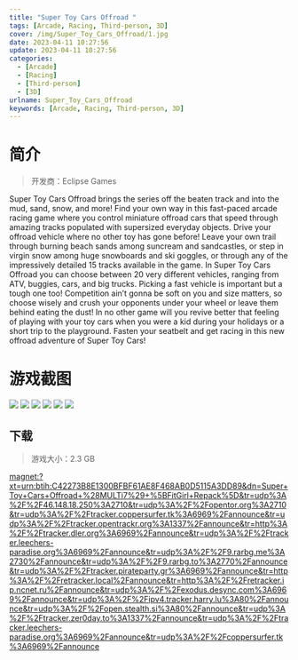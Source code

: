 ```yaml
---
title: "Super Toy Cars Offroad "
tags: [Arcade, Racing, Third-person, 3D]
cover: /img/Super_Toy_Cars_Offroad/1.jpg
date: 2023-04-11 10:27:56
update: 2023-04-11 10:27:56
categories: 
  - [Arcade]
  - [Racing]
  - [Third-person]
  - [3D]
urlname: Super_Toy_Cars_Offroad
keywords: [Arcade, Racing, Third-person, 3D]
---
```

# 简介

> 开发商：Eclipse Games

Super Toy Cars Offroad brings the series off the beaten track and into the mud, sand, snow, and more! Find your own way in this fast-paced arcade racing game where you control miniature offroad cars that speed through amazing tracks populated with supersized everyday objects.
Drive your offroad vehicle where no other toy has gone before! Leave your own trail through burning beach sands among suncream and sandcastles, or step in virgin snow among huge snowboards and ski goggles, or through any of the impressively detailed 15 tracks available in the game.
In Super Toy Cars Offroad you can choose between 20 very different vehicles, ranging from ATV, buggies, cars, and big trucks. Picking a fast vehicle is important but a tough one too! Competition ain’t gonna be soft on you and size matters, so choose wisely and crush your opponents under your wheel or leave them behind eating the dust!
In no other game will you revive better that feeling of playing with your toy cars when you were a kid during your holidays or a short trip to the playground. Fasten your seatbelt and get racing in this new offroad adventure of Super Toy Cars!

# 游戏截图

![](/img/Super_Toy_Cars_Offroad/2.jpg)
![](/img/Super_Toy_Cars_Offroad/3.jpg)
![](/img/Super_Toy_Cars_Offroad/4.jpg)
![](/img/Super_Toy_Cars_Offroad/5.jpg)
![](/img/Super_Toy_Cars_Offroad/6.jpg)
![](/img/Super_Toy_Cars_Offroad/7.jpg)


## 下载

> 游戏大小：2.3 GB

[magnet:?xt=urn:btih:C42273B8E1300BFBF61AE8F468AB0D5115A3DD89&amp;dn=Super+Toy+Cars+Offroad+%28MULTi7%29+%5BFitGirl+Repack%5D&amp;tr=udp%3A%2F%2F46.148.18.250%3A2710&amp;tr=udp%3A%2F%2Fopentor.org%3A2710&amp;tr=udp%3A%2F%2Ftracker.coppersurfer.tk%3A6969%2Fannounce&amp;tr=udp%3A%2F%2Ftracker.opentrackr.org%3A1337%2Fannounce&amp;tr=http%3A%2F%2Ftracker.dler.org%3A6969%2Fannounce&amp;tr=udp%3A%2F%2Ftracker.leechers-paradise.org%3A6969%2Fannounce&amp;tr=udp%3A%2F%2F9.rarbg.me%3A2730%2Fannounce&amp;tr=udp%3A%2F%2F9.rarbg.to%3A2770%2Fannounce&amp;tr=udp%3A%2F%2Ftracker.pirateparty.gr%3A6969%2Fannounce&amp;tr=http%3A%2F%2Fretracker.local%2Fannounce&amp;tr=http%3A%2F%2Fretracker.ip.ncnet.ru%2Fannounce&amp;tr=udp%3A%2F%2Fexodus.desync.com%3A6969%2Fannounce&amp;tr=udp%3A%2F%2Fipv4.tracker.harry.lu%3A80%2Fannounce&amp;tr=udp%3A%2F%2Fopen.stealth.si%3A80%2Fannounce&amp;tr=udp%3A%2F%2Ftracker.zer0day.to%3A1337%2Fannounce&amp;tr=udp%3A%2F%2Ftracker.leechers-paradise.org%3A6969%2Fannounce&amp;tr=udp%3A%2F%2Fcoppersurfer.tk%3A6969%2Fannounce](magnet:?xt=urn:btih:C42273B8E1300BFBF61AE8F468AB0D5115A3DD89&amp;dn=Super+Toy+Cars+Offroad+%28MULTi7%29+%5BFitGirl+Repack%5D&amp;tr=udp%3A%2F%2F46.148.18.250%3A2710&amp;tr=udp%3A%2F%2Fopentor.org%3A2710&amp;tr=udp%3A%2F%2Ftracker.coppersurfer.tk%3A6969%2Fannounce&amp;tr=udp%3A%2F%2Ftracker.opentrackr.org%3A1337%2Fannounce&amp;tr=http%3A%2F%2Ftracker.dler.org%3A6969%2Fannounce&amp;tr=udp%3A%2F%2Ftracker.leechers-paradise.org%3A6969%2Fannounce&amp;tr=udp%3A%2F%2F9.rarbg.me%3A2730%2Fannounce&amp;tr=udp%3A%2F%2F9.rarbg.to%3A2770%2Fannounce&amp;tr=udp%3A%2F%2Ftracker.pirateparty.gr%3A6969%2Fannounce&amp;tr=http%3A%2F%2Fretracker.local%2Fannounce&amp;tr=http%3A%2F%2Fretracker.ip.ncnet.ru%2Fannounce&amp;tr=udp%3A%2F%2Fexodus.desync.com%3A6969%2Fannounce&amp;tr=udp%3A%2F%2Fipv4.tracker.harry.lu%3A80%2Fannounce&amp;tr=udp%3A%2F%2Fopen.stealth.si%3A80%2Fannounce&amp;tr=udp%3A%2F%2Ftracker.zer0day.to%3A1337%2Fannounce&amp;tr=udp%3A%2F%2Ftracker.leechers-paradise.org%3A6969%2Fannounce&amp;tr=udp%3A%2F%2Fcoppersurfer.tk%3A6969%2Fannounce)